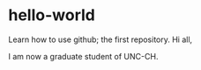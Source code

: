 # hello-world
Learn how to use github; the first repository. 
Hi all,

I am now a graduate student of UNC-CH.

